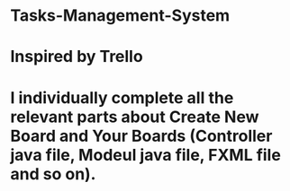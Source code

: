 # Tasks-Management-System
# Inspired by Trello

# I individually complete all the relevant parts about Create New Board and Your Boards (Controller java file, Modeul java file, FXML file and so on).
